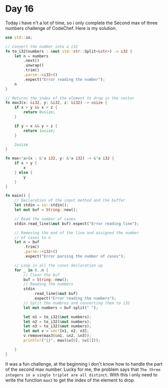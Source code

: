 # Day 16

Today i have n't a lot of time, so i only complete the Second max of three numbers challenge
of CodeChef. Here is my solution.

```rs
use std::io;

// Convert the number into a i32
fn to_i32(numbers : &mut std::str::Split<&str>) -> i32 {
    let n = numbers
        .next()
        .unwrap()
        .trim()
        .parse::<i32>()
        .expect("Error reading the number");
    n
}

// Returns the index of the element to drop in the vector
fn max3(x: &i32, y: &i32, z: &i32) -> usize {
    if x > y && x > z {
        return 0usize;
    }

    if y > x && y > z {
        return 1usize;
    }

    2usize
}

fn max<'a>(x : &'a i32, y: &'a i32) -> &'a i32 {
    if x > y {
        x
    } else {
        y
    }
}

fn main() {
    // Declaration of the input method and the buffer
    let stdin = io::stdin();
    let mut buf = String::new();

    // Read the number of cases
    stdin.read_line(&mut buf).expect("Error reading line");

    // Removing the end of the line and assigned the number
    // of cases to n
    let n = buf
        .trim()
        .parse::<i32>()
        .expect("Error parsing the number of cases");

    // Loop in all the cases declaration up
    for _ in 0..n {
        // Clear the buf
        buf = String::new();
        // Reading the numbers
        stdin
            .read_line(&mut buf)
            .expect("Error reading the numbers");
        // Split the numbres and converting them to i32
        let mut numbers = buf.split(" ");

        let n1 = to_i32(&mut numbers);
        let n2 = to_i32(&mut numbers);
        let n3 = to_i32(&mut numbers);
        let mut v = vec![n1, n2, n3];
        v.remove(max3(&n1, &n2, &n3));
        println!("{}", max(&v[0], &v[1]));

    }
}

```

It was a fun challenge, at the beginning i don't know how to handle the part of the second max number. Lucky for me, the problem says that `The three integers in a single triplet are all distinct`. With this i only need to write the function `max3` to get the index of the element to drop.